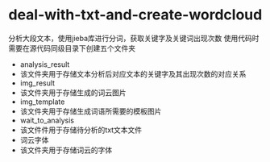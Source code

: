 # deal-with-txt-and-create-wordcloud
分析大段文本，使用jieba库进行分词，获取关键字及关键词出现次数
使用代码时需要在源代码同级目录下创建五个文件夹
- analysis_result
-   该文件夹用于存储文本分析后对应文本的关键字及其出现次数的对应关系
- img_result
-   该文件夹用于存储生成的词云图片
- img_template
-   该文件夹用于存储生成词语所需要的模板图片
- wait_to_analysis
-   该文件件用于存储待分析的txt文本文件
- 词云字体
-   该文件夹用于存储词云的字体
